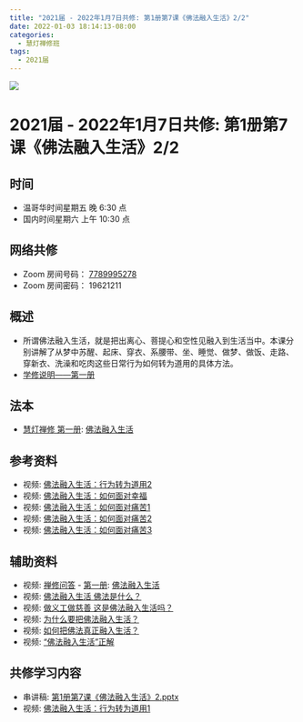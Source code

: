 ```yaml
---
title: "2021届 - 2022年1月7日共修: 第1册第7课《佛法融入生活》2/2"
date: 2022-01-03 18:14:13-08:00
categories:
  - 慧灯禅修班
tags:
  - 2021届
---
```

![](/f/up/maxresdefault.jpg)

# 2021届 - 2022年1月7日共修: 第1册第7课《佛法融入生活》2/2

## 时间

* 温哥华时间星期五 晚 6:30 点
* 国内时间星期六 上午 10:30 点



## 网络共修

* Zoom 房间号码： [7789995278](https://us02web.zoom.us/j/7789995278?pwd=VjZmbWJFY2k2K0E5RVB2cTNIQmhqUT09) 
* Zoom 房间密码： 19621211



## 概述

* 所谓佛法融入生活，就是把出离心、菩提心和空性见融入到生活当中。本课分别讲解了从梦中苏醒、起床、穿衣、系腰带、坐、睡觉、做梦、做饭、走路、穿新衣、洗澡和吃肉这些日常行为如何转为道用的具体方法。
* [学修说明——第一册](https://fohuifayu.com/index.php/huideng-jiangtang/chanxiuke/zen-01/8649-zen01-instruction?title=%E4%BD%9B%E6%B3%95%E8%9E%8D%E5%85%A5%E7%94%9F%E6%B4%BB)

## 法本

* [慧灯禅修 第一册](https://fohuifayu.com/index.php/huideng-zhiguang/huideng-chanxiu/di-yi-ce): [佛法融入生活](https://fohuifayu.com/index.php/huideng-zhiguang/huideng-chanxiu/9169-a00085)
   

## 参考资料

* 视频: [佛法融入生活：行为转为道用2](https://fohuifayu.com/index.php/huideng-jiangtang/chanxiuke/zen-01/8250-l10041)
* 视频: [佛法融入生活：如何面对幸福](https://fohuifayu.com/index.php/huideng-jiangtang/chanxiuke/zen-02/8259-l10039)
* 视频: [佛法融入生活：如何面对痛苦1](https://fohuifayu.com/index.php/huideng-jiangtang/chanxiuke/zen-02/8256-l10036)
* 视频: [佛法融入生活：如何面对痛苦2](https://fohuifayu.com/index.php/huideng-jiangtang/chanxiuke/zen-02/8257-l10037)
* 视频: [佛法融入生活：如何面对痛苦3](https://fohuifayu.com/index.php/huideng-jiangtang/chanxiuke/zen-02/8258-l10038)



## 辅助资料

* 视频: [禅修问答](https://fohuifayu.com/index.php/shipin-jingcui/chanxiu-wenda) - [第一册](https://fohuifayu.com/index.php/shipin-jingcui/chanxiu-wenda/diyice): [佛法融入生活](https://fohuifayu.com/index.php/shipin-jingcui/chanxiu-wenda/diyice/ffrrsh)
* 视频: [佛法融入生活 佛法是什么？](https://fohuifayu.com/index.php/shipin-jingcui/jingcai-shipin/4424-Y10040-Y04?title=)
* 视频: [做义工做慈善 这是佛法融入生活吗？](https://fohuifayu.com/index.php/shipin-jingcui/jingcai-shipin/4411-Y10040-Y03?title=)
* 视频: [为什么要把佛法融入生活？](https://fohuifayu.com/index.php/shipin-jingcui/jingcai-shipin/4398-Y10040-Y01?title=)
* 视频: [如何把佛法真正融入生活？](https://fohuifayu.com/index.php/shipin-jingcui/wenda-zhailu/1728-V00348?title=%E4%BD%9B%E6%B3%95%E8%9E%8D%E5%85%A5%E7%94%9F%E6%B4%BB)
* 视频: [“佛法融入生活”正解](https://fohuifayu.com/index.php/shipin-jingcui/jingcai-shipin/5859-Y10038-Y01?title=)



## **共修学习内容**

* 串讲稿: [第1册第7课《佛法融入生活》2.pptx](https://s3.ap-northeast-1.wasabisys.com/hdcx/hdv/f/up/2020%E6%85%A7%E7%81%AF%E7%A6%85%E4%BF%AE%E7%8F%AD%E7%AC%AC%E5%8D%81%E4%BA%94%E5%A0%82%E8%AF%BE-%E4%BD%9B%E6%B3%95%E8%9E%8D%E5%85%A5%E7%94%9F%E6%B4%BB%E4%BA%8C.pptx)
* 视频: [](<>)[佛法融入生活：行为转为道用1](https://fohuifayu.com/index.php/huideng-jiangtang/chanxiuke/zen-01/8249-l10040)
